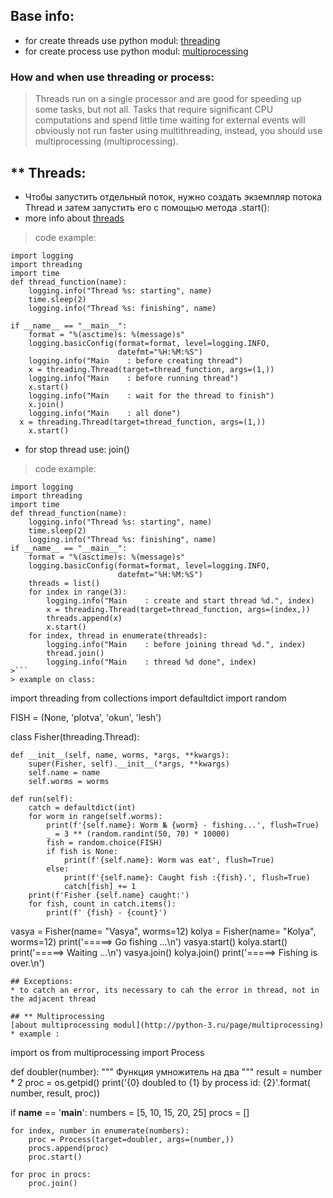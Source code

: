 ## Base info:
* for create threads use python modul: [threading](https://docs.python.org/3/library/threading.html)
* for create process use python modul: [multiprocessing](https://docs.python.org/3/library/multiprocessing.html)
### How and when use threading or process:
> Threads run on a single processor and are good for speeding up some tasks, but not all. Tasks that require significant CPU computations and spend little time waiting for external events will obviously not run faster using multithreading, instead, you should use multiprocessing (multiprocessing).

## ** Threads:
* Чтобы запустить отдельный поток, нужно создать экземпляр потока Thread и затем запустить его с помощью метода .start():
* more info about [threads](https://webdevblog.ru/vvedenie-v-potoki-v-python/)
> code example:
``` 
import logging
import threading
import time
def thread_function(name):
    logging.info("Thread %s: starting", name)
    time.sleep(2)
    logging.info("Thread %s: finishing", name)

if __name__ == "__main__":
    format = "%(asctime)s: %(message)s"
    logging.basicConfig(format=format, level=logging.INFO,
                        datefmt="%H:%M:%S")
    logging.info("Main    : before creating thread")
    x = threading.Thread(target=thread_function, args=(1,))
    logging.info("Main    : before running thread")
    x.start()
    logging.info("Main    : wait for the thread to finish")
    x.join()
    logging.info("Main    : all done")
  x = threading.Thread(target=thread_function, args=(1,))
    x.start()
 ```
* for stop thread use: join()
> code example:
```
import logging
import threading
import time
def thread_function(name):
    logging.info("Thread %s: starting", name)
    time.sleep(2)
    logging.info("Thread %s: finishing", name)
if __name__ == "__main__":
    format = "%(asctime)s: %(message)s"
    logging.basicConfig(format=format, level=logging.INFO,
                        datefmt="%H:%M:%S")
    threads = list()
    for index in range(3):
        logging.info("Main    : create and start thread %d.", index)
        x = threading.Thread(target=thread_function, args=(index,))
        threads.append(x)
        x.start()
    for index, thread in enumerate(threads):
        logging.info("Main    : before joining thread %d.", index)
        thread.join()
        logging.info("Main    : thread %d done", index)
>```
> example on class:
```
import threading
from collections import defaultdict
import random

FISH = (None, 'plotva', 'okun', 'lesh')


class Fisher(threading.Thread):

    def __init__(self, name, worms, *args, **kwargs):
        super(Fisher, self).__init__(*args, **kwargs)
        self.name = name
        self.worms = worms

    def run(self):
        catch = defaultdict(int)
        for worm in range(self.worms):
            print(f'{self.name}: Worm № {worm} - fishing...', flush=True)
            _ = 3 ** (random.randint(50, 70) * 10000)
            fish = random.choice(FISH)
            if fish is None:
                print(f'{self.name}: Worm was eat', flush=True)
            else:
                print(f'{self.name}: Caught fish :{fish}.', flush=True)
                catch[fish] += 1
        print(f'Fisher {self.name} caught:')
        for fish, count in catch.items():
            print(f' {fish} - {count}')
vasya = Fisher(name= "Vasya", worms=12)
kolya = Fisher(name= "Kolya", worms=12)
print('=====> Go fishing ...\n')
vasya.start()
kolya.start()
print('=====> Waiting ...\n')
vasya.join()
kolya.join()
print('=====> Fishing is over.\n')
```
## Exceptions:
* to catch an error, its necessary to cah the error in thread, not in the adjacent thread 

## ** Multiprocessing
[about multiprocessing modul](http://python-3.ru/page/multiprocessing)
* example :
```
import os
from multiprocessing import Process
 
 
def doubler(number):
    """
    Функция умножитель на два
    """
    result = number * 2
    proc = os.getpid()
    print('{0} doubled to {1} by process id: {2}'.format(
        number, result, proc))
 
 
if __name__ == '__main__':
    numbers = [5, 10, 15, 20, 25]
    procs = []
    
    for index, number in enumerate(numbers):
        proc = Process(target=doubler, args=(number,))
        procs.append(proc)
        proc.start()
    
    for proc in procs:
        proc.join()
```